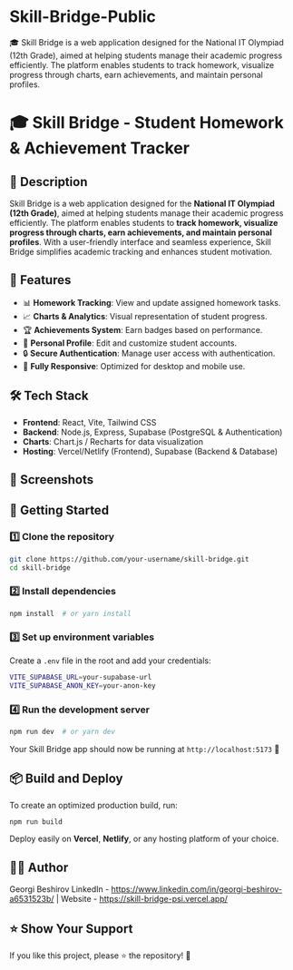 # Skill-Bridge-Public
🎓 Skill Bridge is a web application designed for the National IT Olympiad (12th Grade), aimed at helping students manage their academic progress efficiently. The platform enables students to track homework, visualize progress through charts, earn achievements, and maintain personal profiles. 

# 🎓 Skill Bridge - Student Homework & Achievement Tracker

## 📝 Description

Skill Bridge is a web application designed for the **National IT Olympiad (12th Grade)**, aimed at helping students manage their academic progress efficiently. The platform enables students to **track homework, visualize progress through charts, earn achievements, and maintain personal profiles**. With a user-friendly interface and seamless experience, Skill Bridge simplifies academic tracking and enhances student motivation.

## 🌟 Features

- 📊 **Homework Tracking**: View and update assigned homework tasks.
- 📈 **Charts & Analytics**: Visual representation of student progress.
- 🏆 **Achievements System**: Earn badges based on performance.
- 👤 **Personal Profile**: Edit and customize student accounts.
- 🔒 **Secure Authentication**: Manage user access with authentication.
- 📱 **Fully Responsive**: Optimized for desktop and mobile use.

## 🛠️ Tech Stack

- **Frontend**: React, Vite, Tailwind CSS
- **Backend**: Node.js, Express, Supabase (PostgreSQL & Authentication)
- **Charts**: Chart.js / Recharts for data visualization
- **Hosting**: Vercel/Netlify (Frontend), Supabase (Backend & Database)

## 📸 Screenshots



## 🚀 Getting Started

### 1️⃣ Clone the repository

```sh
git clone https://github.com/your-username/skill-bridge.git
cd skill-bridge
```

### 2️⃣ Install dependencies

```sh
npm install  # or yarn install
```

### 3️⃣ Set up environment variables

Create a `.env` file in the root and add your credentials:

```sh
VITE_SUPABASE_URL=your-supabase-url
VITE_SUPABASE_ANON_KEY=your-anon-key
```

### 4️⃣ Run the development server

```sh
npm run dev  # or yarn dev
```

Your Skill Bridge app should now be running at `http://localhost:5173` 🚀

## 📦 Build and Deploy

To create an optimized production build, run:

```sh
npm run build
```

Deploy easily on **Vercel**, **Netlify**, or any hosting platform of your choice.

## 👨‍💻 Author

Georgi Beshirov
LinkedIn - https://www.linkedin.com/in/georgi-beshirov-a6531523b/ | Website - https://skill-bridge-psi.vercel.app/

## ⭐ Show Your Support

If you like this project, please ⭐ the repository! 🚀


